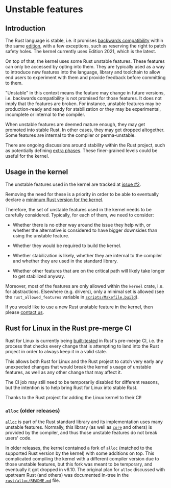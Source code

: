 # Unstable features

## Introduction

The Rust language is stable, i.e. it promises [backwards compatibility](https://blog.rust-lang.org/2014/10/30/Stability.html) within the same [edition](https://doc.rust-lang.org/edition-guide/editions/), with a few exceptions, such as reserving the right to patch safety holes. The kernel currently uses Edition 2021, which is the latest.

On top of that, the kernel uses some Rust unstable features. These features can only be accessed by opting into them. They are typically used as a way to introduce new features into the language, library and toolchain to allow end users to experiment with them and provide feedback before committing to them.

"Unstable" in this context means the feature may change in future versions, i.e. backwards compatibility is not promised for those features. It does not imply that the features are broken. For instance, unstable features may be production-ready and ready for stabilization or they may be experimental, incomplete or internal to the compiler.

When unstable features are deemed mature enough, they may get promoted into stable Rust. In other cases, they may get dropped altogether. Some features are internal to the compiler or perma-unstable.

There are ongoing discussions around stability within the Rust project, such as potentially defining [extra phases](https://smallcultfollowing.com/babysteps/blog/2023/09/18/stability-without-stressing-the-out/). These finer-grained levels could be useful for the kernel.

## Usage in the kernel

The unstable features used in the kernel are tracked at [issue #2](https://github.com/Rust-for-Linux/linux/issues/2).

Removing the need for these is a priority in order to be able to eventually declare a [minimum Rust version for the kernel](Rust-version-policy.md).

Therefore, the set of unstable features used in the kernel needs to be carefully considered. Typically, for each of them, we need to consider:

  - Whether there is no other way around the issue they help with, or whether the alternative is considered to have bigger downsides than using the unstable feature.

  - Whether they would be required to build the kernel.

  - Whether stabilization is likely, whether they are internal to the compiler and whether they are used in the standard library.

  - Whether other features that are on the critical path will likely take longer to get stabilized anyway.

Moreover, most of the features are only allowed within the `kernel` crate, i.e. for abstractions. Elsewhere (e.g. drivers), only a minimal set is allowed (see the `rust_allowed_features` variable in [`scripts/Makefile.build`](https://git.kernel.org/pub/scm/linux/kernel/git/torvalds/linux.git/tree/scripts/Makefile.build)).

If you would like to use a new Rust unstable feature in the kernel, then please [contact us](Contact.md).

## Rust for Linux in the Rust pre-merge CI

Rust for Linux is currently being [built-tested](https://rustc-dev-guide.rust-lang.org/tests/rust-for-linux.html) in Rust's pre-merge CI, i.e. the process that checks every change that is attempting to land into the Rust project in order to always keep it in a valid state.

This allows both Rust for Linux and the Rust project to catch very early any unexpected changes that would break the kernel's usage of unstable features, as well as any other change that may affect it.

The CI job may still need to be temporarily disabled for different reasons, but the intention is to help bring Rust for Linux into stable Rust.

Thanks to the Rust project for adding the Linux kernel to their CI!

### `alloc` (older releases)

[`alloc`](https://doc.rust-lang.org/alloc/) is part of the Rust standard library and its implementation uses many unstable features. Normally, this library (as well as [`core`](https://doc.rust-lang.org/core/) and others) is provided by the compiler, and thus those unstable features do not break users' code.

In older releases, the kernel contained a fork of `alloc` (matched to the supported Rust version by the kernel) with some additions on top. This complicated compiling the kernel with a different compiler version due to those unstable features, but this fork was meant to be temporary, and eventually it got dropped in v6.10. The original plan for `alloc` discussed with upstream Rust (and others) was documented in-tree in the [`rust/alloc/README.md`](https://git.kernel.org/pub/scm/linux/kernel/git/torvalds/linux.git/tree/rust/alloc/README.md?h=v6.6) file.
